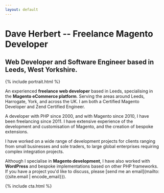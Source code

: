 ```yaml
---
layout: default
---
```

# Dave Herbert -- Freelance Magento Developer
## Web Developer and Software Engineer based in Leeds, West Yorkshire.

{% include portrait.html %}

An experienced **freelance web developer** based in Leeds, specialising in the **Magento eCommerce platform**. Serving the areas around Leeds, Harrogate, York, and across the UK. I am both a Certified Magento Developer and Zend Certified Engineer.

A developer with PHP since 2000, and with Magento since 2010, I have been freelancing since 2011. I have extensive experience of the development and customisation of Magento, and the creation of bespoke extensions.

I have worked on a wide range of development projects for clients ranging from small businesses and sole traders, to large global enterprises requiring complex integration projects.

Although I specialise in **Magento development**, I have also worked with **WordPress** and bespoke implementations based on other PHP frameworks. If you have a project you'd like to discuss, please [send me an email](mailto:{{site.email | encode_email}}).

{% include cta.html %}
